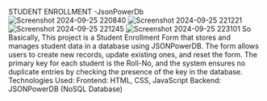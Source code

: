 STUDENT ENROLLMENT -JsonPowerDb
![Screenshot 2024-09-25 220840](https://github.com/user-attachments/assets/f6e5e111-585f-4355-938a-3dc556c0728e)
![Screenshot 2024-09-25 221221](https://github.com/user-attachments/assets/79a8c875-1930-4805-b6db-ea3d55eef93b)
![Screenshot 2024-09-25 221245](https://github.com/user-attachments/assets/abd3f32b-06ce-4284-a0a4-c67837275a14)
![Screenshot 2024-09-25 223101](https://github.com/user-attachments/assets/143c1fea-b358-48c7-acc6-a24713b85197)
So Basically, This project is a Student Enrollment Form that stores and manages student data in a database using JSONPowerDB. The form allows users to create new records, update existing ones, and reset the form. The primary key for each student is the Roll-No, and the system ensures no duplicate entries by checking the presence of the key in the database.
Technologies Used:
Frontend: HTML, CSS, JavaScript
Backend: JSONPowerDB (NoSQL Database)
